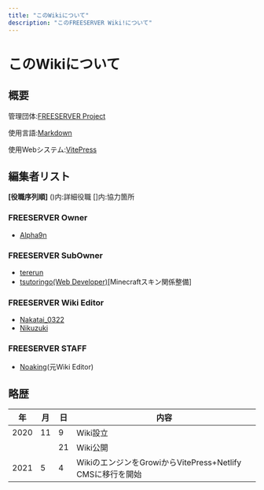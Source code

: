 ```yaml
---
title: "このWikiについて"
description: "このFREESERVER Wiki!について"
---
```


# このWikiについて
## 概要
管理団体:[FREESERVER Project](about-project)

使用言語:[Markdown](https://ja.wikipedia.org/wiki/Markdown)

使用Webシステム:[VitePress](https://vitepress.vuejs.org)

## 編集者リスト
**[役職序列順]** ()内:詳細役職 []内:協力箇所
### FREESERVER Owner
- [Alpha9n](/admins/alphakun)
### FREESERVER SubOwner
- [tererun](/admins/tererun)
- [tsutoringo(Web Developer)](/admins/tsutoringo)[Minecraftスキン関係整備]
### FREESERVER Wiki Editor
- [Nakatai_0322](/admins/Nakatai_0322)
- [Nikuzuki](/admins/Nikuzuki)
### FREESERVER STAFF
- [Noaking](/admins/noaking)(元Wiki Editor)
## 略歴
| 年  | 月  | 日  | 内容 |
| -------- | ------- | ------- | -------- |
|   2020   |    11   |     9   |   Wiki設立   |
|                   ||    21   |  Wiki公開  |
|   2021   |    5    |     4   |   WikiのエンジンをGrowiからVitePress+Netlify CMSに移行を開始  |